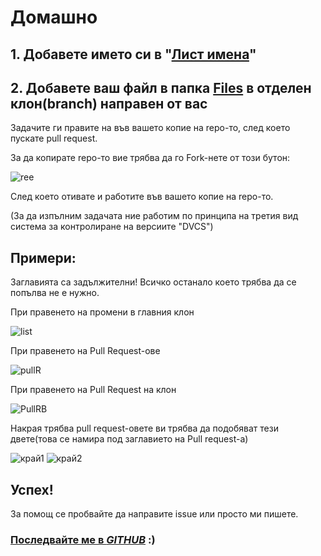 # Домашно
## 1. Добавете името си в "[Лист имена](https://github.com/TMG8047KG/task-for-the-class/blob/36515e166023a8ab46a2b42a300bbe9a5cd78c9c/%D0%9B%D0%B8%D1%81%D1%82%20%D0%B8%D0%BC%D0%B5%D0%BD%D0%B0.txt)"
## 2. Добавете ваш файл в папка [Files](/Files/) в отделен клон(branch) направен от вас

Задачите ги правите на във вашето копие на repo-то, след което пускате pull request.

За да копирате repo-то вие трябва да го Fork-нете от този бутон:

![ree](https://github.com/TMG8047KG/task-for-the-class/blob/d848c123f41e21f6353bcdad1abb3accdd4d2ed9/Images/Fork.png)

След което отивате и работите във вашето копие на repo-то.

(За да изпълним задачата ние работим по принципа на третия вид система за контролиране на версиите "DVCS")

Примери:
---
Заглавията са задължителни!
Всичко останало което трябва да се попълва не е нужно.

При правенето на промени в главния клон

![list](https://github.com/TMG8047KG/task-for-the-class/blob/d848c123f41e21f6353bcdad1abb3accdd4d2ed9/Images/list.png)

При правенето на Pull Request-ове

![pullR](https://github.com/TMG8047KG/task-for-the-class/blob/d848c123f41e21f6353bcdad1abb3accdd4d2ed9/Images/newR.png)

При правенето на Pull Request на клон

![PullRB](https://github.com/TMG8047KG/task-for-the-class/blob/d848c123f41e21f6353bcdad1abb3accdd4d2ed9/Images/pullRB.png)

Накрая трябва pull request-овете ви трябва да подобяват тези двете(това се намира под заглавието на Pull request-a)

![край1](https://github.com/TMG8047KG/task-for-the-class/blob/d848c123f41e21f6353bcdad1abb3accdd4d2ed9/Images/%D0%BA%D1%80%D0%B0%D0%B91.png)
![край2](https://github.com/TMG8047KG/task-for-the-class/blob/d848c123f41e21f6353bcdad1abb3accdd4d2ed9/Images/%D0%BA%D1%80%D0%B0%D0%B92.png)

## Успех!

За помощ се пробвайте да направите issue или просто ми пишете.

### [Последвайте ме в *GITHUB*](https://github.com/TMG8047KG/) :)

